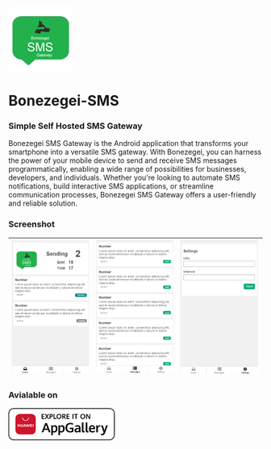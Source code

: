 
![bonezegei SMS](resources/bonezegeiSMS128.png "bonezegei SMS")
# Bonezegei-SMS


### Simple Self Hosted SMS Gateway

Bonezegei SMS Gateway is the Android application that transforms your smartphone into a versatile SMS gateway. With Bonezegei, you can harness the power of your mobile device to send and receive SMS messages programmatically, enabling a wide range of possibilities for businesses, developers, and individuals. Whether you're looking to automate SMS notifications, build interactive SMS applications, or streamline communication processes, Bonezegei SMS Gateway offers a user-friendly and reliable solution.

### Screenshot

|![bonezegei SMS](resources/feature1.png "bonezegei SMS")|![bonezegei SMS](resources/feature2.png "bonezegei SMS")|![bonezegei SMS](resources/feature3.png "bonezegei SMS")|
|-----|-----|---|


### Avialable on

[![P](resources/huawei_logo.png "bonezegei SMS")](https://appgallery.huawei.com/app/C109326023)


